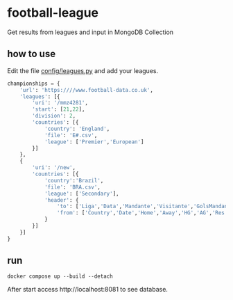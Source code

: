 # football-league

Get results from leagues and input in MongoDB Collection

## how to use

Edit the file [config/leagues.py](config/leagues.py) and add your leagues.

```python
championships = {
    'url': 'https:////www.football-data.co.uk',
    'leagues': [{
        'uri': '/mmz4281',
        'start': [21,22],
        'division': 2,
        'countries': [{
            'country': 'England',
            'file': 'E#.csv',
            'league': ['Premier','European']
        }]
    },
    {
        'uri': '/new',
        'countries': [{
            'country':'Brazil',
            'file': 'BRA.csv',
            'league': ['Secondary'],
            'header': {
                'to': ['Liga','Data','Mandante','Visitante','GolsMandante','GolsVisitante','Resultado','OddsMandante','OddsEmpate','OddsVisitante'],
                'from': ['Country','Date','Home','Away','HG','AG','Res','PH','PD','PA']
            }
        }]
    }]
}
```

## run

`docker compose up --build --detach`

After start access http://localhost:8081 to see database.